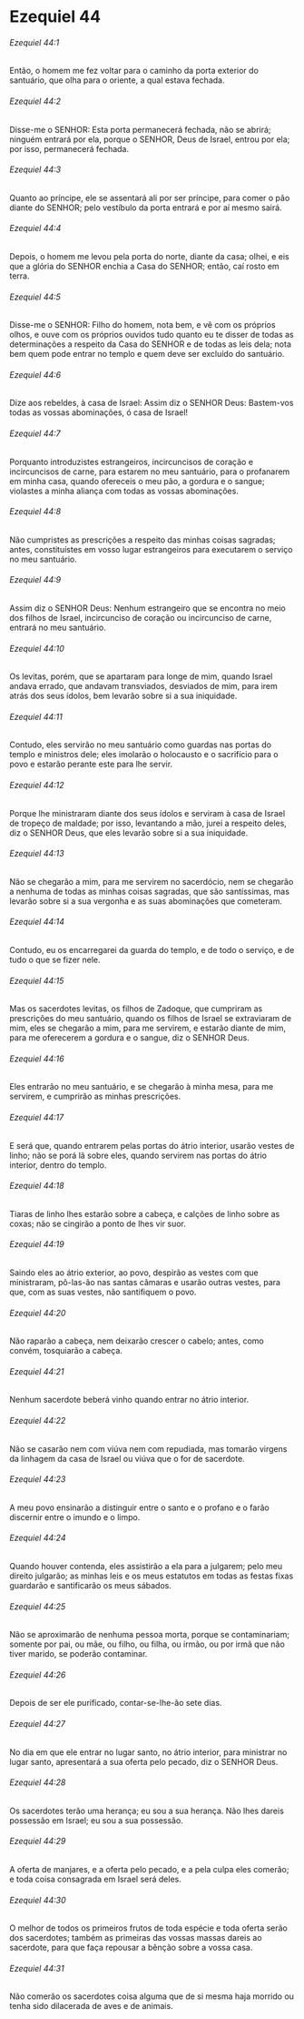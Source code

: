 # Ezequiel 44

###### Ezequiel 44:1

Então, o homem me fez voltar para o caminho da porta exterior do santuário, que olha para o oriente, a qual estava fechada.

###### Ezequiel 44:2

Disse-me o SENHOR: Esta porta permanecerá fechada, não se abrirá; ninguém entrará por ela, porque o SENHOR, Deus de Israel, entrou por ela; por isso, permanecerá fechada.

###### Ezequiel 44:3

Quanto ao príncipe, ele se assentará ali por ser príncipe, para comer o pão diante do SENHOR; pelo vestíbulo da porta entrará e por aí mesmo sairá.

###### Ezequiel 44:4

Depois, o homem me levou pela porta do norte, diante da casa; olhei, e eis que a glória do SENHOR enchia a Casa do SENHOR; então, caí rosto em terra.

###### Ezequiel 44:5

Disse-me o SENHOR: Filho do homem, nota bem, e vê com os próprios olhos, e ouve com os próprios ouvidos tudo quanto eu te disser de todas as determinações a respeito da Casa do SENHOR e de todas as leis dela; nota bem quem pode entrar no templo e quem deve ser excluído do santuário.

###### Ezequiel 44:6

Dize aos rebeldes, à casa de Israel: Assim diz o SENHOR Deus: Bastem-vos todas as vossas abominações, ó casa de Israel!

###### Ezequiel 44:7

Porquanto introduzistes estrangeiros, incircuncisos de coração e incircuncisos de carne, para estarem no meu santuário, para o profanarem em minha casa, quando ofereceis o meu pão, a gordura e o sangue; violastes a minha aliança com todas as vossas abominações.

###### Ezequiel 44:8

Não cumpristes as prescrições a respeito das minhas coisas sagradas; antes, constituístes em vosso lugar estrangeiros para executarem o serviço no meu santuário.

###### Ezequiel 44:9

Assim diz o SENHOR Deus: Nenhum estrangeiro que se encontra no meio dos filhos de Israel, incircunciso de coração ou incircunciso de carne, entrará no meu santuário.

###### Ezequiel 44:10

Os levitas, porém, que se apartaram para longe de mim, quando Israel andava errado, que andavam transviados, desviados de mim, para irem atrás dos seus ídolos, bem levarão sobre si a sua iniquidade.

###### Ezequiel 44:11

Contudo, eles servirão no meu santuário como guardas nas portas do templo e ministros dele; eles imolarão o holocausto e o sacrifício para o povo e estarão perante este para lhe servir.

###### Ezequiel 44:12

Porque lhe ministraram diante dos seus ídolos e serviram à casa de Israel de tropeço de maldade; por isso, levantando a mão, jurei a respeito deles, diz o SENHOR Deus, que eles levarão sobre si a sua iniquidade.

###### Ezequiel 44:13

Não se chegarão a mim, para me servirem no sacerdócio, nem se chegarão a nenhuma de todas as minhas coisas sagradas, que são santíssimas, mas levarão sobre si a sua vergonha e as suas abominações que cometeram.

###### Ezequiel 44:14

Contudo, eu os encarregarei da guarda do templo, e de todo o serviço, e de tudo o que se fizer nele.

###### Ezequiel 44:15

Mas os sacerdotes levitas, os filhos de Zadoque, que cumpriram as prescrições do meu santuário, quando os filhos de Israel se extraviaram de mim, eles se chegarão a mim, para me servirem, e estarão diante de mim, para me oferecerem a gordura e o sangue, diz o SENHOR Deus.

###### Ezequiel 44:16

Eles entrarão no meu santuário, e se chegarão à minha mesa, para me servirem, e cumprirão as minhas prescrições.

###### Ezequiel 44:17

E será que, quando entrarem pelas portas do átrio interior, usarão vestes de linho; não se porá lã sobre eles, quando servirem nas portas do átrio interior, dentro do templo.

###### Ezequiel 44:18

Tiaras de linho lhes estarão sobre a cabeça, e calções de linho sobre as coxas; não se cingirão a ponto de lhes vir suor.

###### Ezequiel 44:19

Saindo eles ao átrio exterior, ao povo, despirão as vestes com que ministraram, pô-las-ão nas santas câmaras e usarão outras vestes, para que, com as suas vestes, não santifiquem o povo.

###### Ezequiel 44:20

Não raparão a cabeça, nem deixarão crescer o cabelo; antes, como convém, tosquiarão a cabeça.

###### Ezequiel 44:21

Nenhum sacerdote beberá vinho quando entrar no átrio interior.

###### Ezequiel 44:22

Não se casarão nem com viúva nem com repudiada, mas tomarão virgens da linhagem da casa de Israel ou viúva que o for de sacerdote.

###### Ezequiel 44:23

A meu povo ensinarão a distinguir entre o santo e o profano e o farão discernir entre o imundo e o limpo.

###### Ezequiel 44:24

Quando houver contenda, eles assistirão a ela para a julgarem; pelo meu direito julgarão; as minhas leis e os meus estatutos em todas as festas fixas guardarão e santificarão os meus sábados.

###### Ezequiel 44:25

Não se aproximarão de nenhuma pessoa morta, porque se contaminariam; somente por pai, ou mãe, ou filho, ou filha, ou irmão, ou por irmã que não tiver marido, se poderão contaminar.

###### Ezequiel 44:26

Depois de ser ele purificado, contar-se-lhe-ão sete dias.

###### Ezequiel 44:27

No dia em que ele entrar no lugar santo, no átrio interior, para ministrar no lugar santo, apresentará a sua oferta pelo pecado, diz o SENHOR Deus.

###### Ezequiel 44:28

Os sacerdotes terão uma herança; eu sou a sua herança. Não lhes dareis possessão em Israel; eu sou a sua possessão.

###### Ezequiel 44:29

A oferta de manjares, e a oferta pelo pecado, e a pela culpa eles comerão; e toda coisa consagrada em Israel será deles.

###### Ezequiel 44:30

O melhor de todos os primeiros frutos de toda espécie e toda oferta serão dos sacerdotes; também as primeiras das vossas massas dareis ao sacerdote, para que faça repousar a bênção sobre a vossa casa.

###### Ezequiel 44:31

Não comerão os sacerdotes coisa alguma que de si mesma haja morrido ou tenha sido dilacerada de aves e de animais.

